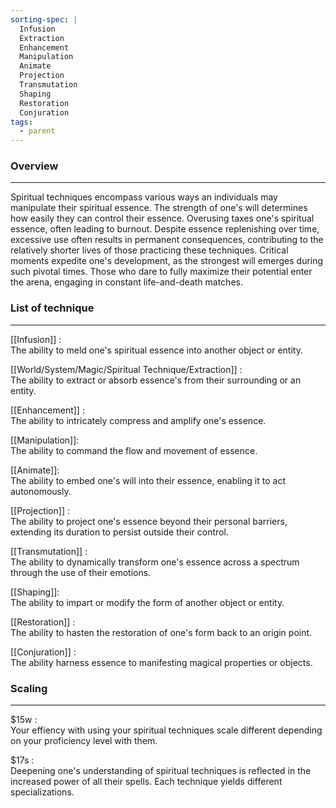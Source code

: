 ```yaml
---
sorting-spec: |
  Infusion
  Extraction
  Enhancement
  Manipulation
  Animate
  Projection
  Transmutation
  Shaping
  Restoration
  Conjuration
tags:
  - parent
---
```

### Overview  
---  
Spiritual techniques encompass various ways an individuals may manipulate their spiritual essence. The strength of one's will determines how easily they can control their essence. Overusing taxes one's spiritual essence, often leading to burnout. Despite essence replenishing over time, excessive use often results in permanent consequences, contributing to the relatively shorter lives of those practicing these techniques. Critical moments expedite one's development, as the strongest will emerges during such pivotal times. Those who dare to fully maximize their potential enter the arena, engaging in constant life-and-death matches.  
  
### List of technique  
---  
[[Infusion]] :  
The ability to meld one's spiritual essence into another object or entity.  
  
[[World/System/Magic/Spiritual Technique/Extraction]] :  
The ability to extract or absorb essence's from their surrounding or an entity.  
  
[[Enhancement]] :  
The ability to intricately compress and amplify one's essence.  
  
[[Manipulation]]:  
The ability to command the flow and movement of essence.  
  
[[Animate]]:  
The ability to embed one's will into their essence, enabling it to act autonomously.  

[[Projection]] :  
The ability to project one's essence beyond their personal barriers, extending its duration to persist outside their control.  
  
[[Transmutation]] :  
The ability to dynamically transform one's essence across a spectrum through the use of their emotions.  
  
[[Shaping]]:  
The ability to impart or modify the form of another object or entity.  
  
[[Restoration]] :  
The ability to hasten the restoration of one's form back to an origin point.  
  
[[Conjuration]] :  
The ability harness essence to manifesting magical properties or objects.  
  
### Scaling  
---  
  
$15w :  
Your effiency with using your spiritual techniques scale different depending on your proficiency level with them.  
  
$17s :  
Deepening one's understanding of spiritual techniques is reflected in the increased power of all their spells. Each technique yields different specializations.